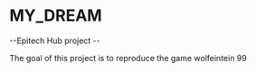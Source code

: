 # MY_DREAM

--Epitech Hub project --

The goal of this project is to reproduce the game wolfeintein 99
